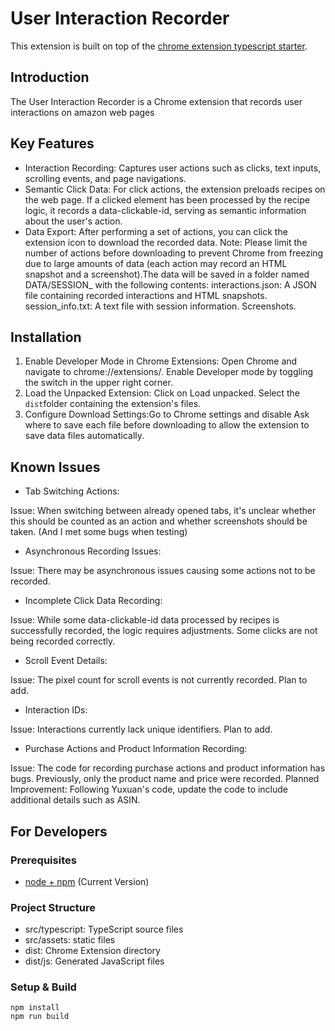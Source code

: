 # User Interaction Recorder
This extension is built on top of the [chrome extension typescript starter](https://github.com/chibat/chrome-extension-typescript-starter).

## Introduction
The User Interaction Recorder is a Chrome extension that records user interactions on amazon web pages

## Key Features
- Interaction Recording: Captures user actions such as clicks, text inputs, scrolling events, and page navigations.
- Semantic Click Data: For click actions, the extension preloads recipes on the web page. If a clicked element has been processed by the recipe logic, it records a data-clickable-id, serving as semantic information about the user's action.
- Data Export: After performing a set of actions, you can click the extension icon to download the recorded data. Note: Please limit the number of actions before downloading to prevent Chrome from freezing due to large amounts of data (each action may record an HTML snapshot and a screenshot).The data will be saved in a folder named DATA/SESSION_<timestamp> with the following contents:
interactions.json: A JSON file containing recorded interactions and HTML snapshots.
session_info.txt: A text file with session information.
Screenshots.

## Installation

1. Enable Developer Mode in Chrome Extensions:
Open Chrome and navigate to chrome://extensions/.
Enable Developer mode by toggling the switch in the upper right corner.
2. Load the Unpacked Extension:
Click on Load unpacked.
Select the `dist`folder containing the extension's files.
3. Configure Download Settings:Go to Chrome settings and disable Ask where to save each file before downloading to allow the extension to save data files automatically.

## Known Issues
- Tab Switching Actions:

Issue: When switching between already opened tabs, it's unclear whether this should be counted as an action and whether screenshots should be taken. (And I met some bugs when testing)

- Asynchronous Recording Issues:

Issue: There may be asynchronous issues causing some actions not to be recorded.

- Incomplete Click Data Recording:

Issue: While some data-clickable-id data processed by recipes is successfully recorded, the logic requires adjustments. Some clicks are not being recorded correctly.

- Scroll Event Details:

Issue: The pixel count for scroll events is not currently recorded. Plan to add.
- Interaction IDs:

Issue: Interactions currently lack unique identifiers. Plan to add.
- Purchase Actions and Product Information Recording:

Issue: The code for recording purchase actions and product information has bugs. Previously, only the product name and price were recorded.
Planned Improvement: Following Yuxuan's code, update the code to include additional details such as ASIN.


## For Developers

### Prerequisites

* [node + npm](https://nodejs.org/) (Current Version)

### Project Structure

* src/typescript: TypeScript source files
* src/assets: static files
* dist: Chrome Extension directory
* dist/js: Generated JavaScript files

### Setup & Build

```
npm install
npm run build
```
